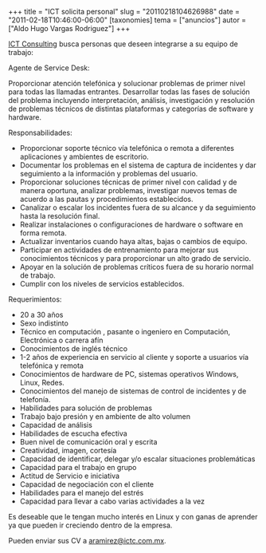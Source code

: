 +++
title = "ICT solicita personal"
slug = "20110218104626988"
date = "2011-02-18T10:46:00-06:00"
[taxonomies]
tema = ["anuncios"]
autor = ["Aldo Hugo Vargas Rodriguez"]
+++

[ICT Consulting](http://www.ictc.com.mx) busca personas que deseen integrarse a
su equipo de trabajo:

Agente de Service Desk:

Proporcionar atención telefónica y solucionar problemas de primer nivel para
todas las llamadas entrantes. Desarrollar todas las fases de solución del
problema incluyendo interpretación, análisis, investigación y resolución de
problemas técnicos de distintas plataformas y categorías de software y hardware.

<!-- more -->
Responsabilidades:

- Proporcionar soporte técnico vía telefónica o remota a diferentes
    aplicaciones y ambientes de escritorio.
- Documentar los problemas en el sistema de captura de incidentes y
    dar seguimiento a la información y problemas del usuario.
- Proporcionar soluciones técnicas de primer nivel con calidad y de
    manera oportuna, analizar problemas, investigar nuevos temas de
    acuerdo a las pautas y procedimientos establecidos.
- Canalizar o escalar los incidentes fuera de su alcance y da
    seguimiento hasta la resolución final.
- Realizar instalaciones o configuraciones de hardware o software en
    forma remota.
- Actualizar inventarios cuando haya altas, bajas o cambios de equipo.
- Participar en actividades de entrenamiento para mejorar sus
    conocimientos técnicos y para proporcionar un alto grado de
    servicio.
- Apoyar en la solución de problemas críticos fuera de su horario
    normal de trabajo.
- Cumplir con los niveles de servicios establecidos.

Requerimientos:

- 20 a 30 años
- Sexo indistinto
- Técnico en computación , pasante o ingeniero en Computación,
    Electrónica o carrera afín
- Conocimientos de inglés técnico
- 1-2 años de experiencia en servicio al cliente y soporte a usuarios
    vía telefónica y remota
- Conocimientos de hardware de PC, sistemas operativos Windows, Linux,
    Redes.
- Conocimientos del manejo de sistemas de control de incidentes y de
    telefonía.
- Habilidades para solución de problemas
- Trabajo bajo presión y en ambiente de alto volumen
- Capacidad de análisis
- Habilidades de escucha efectiva
- Buen nivel de comunicación oral y escrita
- Creatividad, imagen, cortesía
- Capacidad de identificar, delegar y/o escalar situaciones
    problemáticas
- Capacidad para el trabajo en grupo
- Actitud de Servicio e iniciativa
- Capacidad de negociación con el cliente
- Habilidades para el manejo del estrés
- Capacidad para llevar a cabo varias actividades a la vez

Es deseable que le tengan mucho interés en Linux y con ganas de aprender
ya que pueden ir creciendo dentro de la empresa.

Pueden enviar sus CV a <aramirez@ictc.com.mx>.
